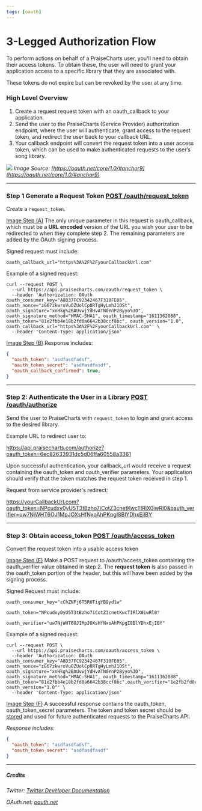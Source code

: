 ```yaml
---
tags: [oauth]
---
```


# 3-Legged Authorization Flow

To perform actions on behalf of a PraiseCharts user, you'll need to obtain their access tokens. To obtain these, the user will need to grant your application access to a specific library that they are associated with.

These tokens do not expire but can be revoked by the user at any time.

### High Level Overview
1. Create a request request token with an oauth_callback to your application.
2. Send the user to the PraiseCharts (Service Provider) authorization endpoint, where the user will authenticate, grant access to the request token, and redirect the user back to your callback URL.
3. Your callback endpoint will convert the request token into a user access token, which can be used to make authenticated requests to the user’s song library.

![](https://oauth.net/core/diagram.png)
*Image Source: [https://oauth.net/core/1.0/#anchor9](https://oauth.net/core/1.0/#anchor9)*


---

### **Step 1** Generate a Request Token [POST /oauth/request_token](')

Create a `request_token`.

[Image Step (A)](#high-level-overview)
The only unique parameter in this request is oauth_callback, which must be a **URL encoded** version of the URL you wish your user to be redirected to when they complete step 2. The remaining parameters are added by the OAuth signing process.

Signed request must include:

`oauth_callback_url="https%3A%2F%2FyourCallbackUrl.com"`

Example of a signed request:

```shell
curl --request POST \
  --url https://api.praisecharts.com/oauth/request_token \
  --header 'Authorization: OAuth oauth_consumer_key="A8D37FC92342467F310FE05", oauth_nonce="zG67zkwroVuOZUolCp8RTgHyLmhJ1OSt", oauth_signature="xnHkg%2BAUvwjYdHvATN0YnP2Byyo%3D", oauth_signature_method="HMAC-SHA1", oauth_timestamp="1611362088", oauth_token="81e2fbb4e18b2fd0a6642b38ccf8bc", oauth_version="1.0", oauth_callback_url="https%3A%2F%2FyourCallbackUrl.com"' \
  --header 'Content-Type: application/json' 
```

[Image Step (B)](#high-level-overview) Response includes:

```json
{
  "oauth_token": "asdfasdfadsf",
  "oauth_token_secret": "asdfasdfasdf",
  "oauth_callback_confirmed": true,
}
``` 

--- 
### **Step 2:** Authenticate the User in a Library [POST /oauth/authorize](')
Send the user to PraiseCharts with `request_token` to login and grant access to the desired library. 
 

Example URL to redirect user to:

https://api.praisecharts.com/authorize?oauth_token=6ec82633931dc5d06ffa60558a3361

Upon successful authentication, your callback_url would receive a request containing the oauth_token and oauth_verifier parameters. Your application should verify that the token matches the request token received in step 1.
 

Request from service provider's redirect:

https://yourCallbackUrl.com?oauth_token=NPcudxy0yU5T3tBzho7iCotZ3cnetKwcTIRlX0iwRl0&oauth_verifier=uw7NjWHT6OJ1MpJOXsHfNxoAhPKpgI8BlYDhxEjIBY

---
### **Step 3:** Obtain access_token [POST /oauth/access_token](')
Convert the request token into a usable access token

[Image Step (E)](#high-level-overview) Make a POST request to /oauth/access_token containing the oauth_verifier value obtained in step 2. The **request token** is also passed in the oauth_token portion of the header, but this will have been added by the signing process.
 

Signed Request must include:

`oauth_consumer_key="cChZNFj6T5R0TigYB9yd1w"`

`oauth_token="NPcudxy0yU5T3tBzho7iCotZ3cnetKwcTIRlX0iwRl0"`

`oauth_verifier="uw7NjWHT6OJ1MpJOXsHfNxoAhPKpgI8BlYDhxEjIBY"`


Example of a signed request:

```shell
curl --request POST \
  --url https://api.praisecharts.com/oauth/access_token \
  --header 'Authorization: OAuth oauth_consumer_key="A8D37FC92342467F310FE05", oauth_nonce="zG67zkwroVuOZUolCp8RTgHyLmhJ1OSt", oauth_signature="xnHkg%2BAUvwjYdHvATN0YnP2Byyo%3D", oauth_signature_method="HMAC-SHA1", oauth_timestamp="1611362088", oauth_token="81e2fbb4e18b2fd0a6642b38ccf8bc",oauth_verifier="1e2fb2fd0cf8bc", oauth_version="1.0"' \
  --header 'Content-Type: application/json' 
```


[Image Step (F)](#high-level-overview) A successful response contains the oauth_token, oauth_token_secret parameters. The token and token secret should be [stored](guides/authorization/key-concepts#storing-access-tokens) and used for future authenticated requests to the PraiseCharts API.
 
*Response includes:*
```json
{
  "oauth_token": "asdfasdfadsf",
  "oauth_token_secret": "asdfasdfasdf"
}

``` 


---
##### Credits
*Twitter: [Twitter Developer Documentation](https://developer.twitter.com/en/docs/authentication/oauth-1-0a/obtaining-user-access-tokens)*

*OAuth.net: [oauth.net](https://oauth.net/core/1.0/#anchor9)*
